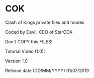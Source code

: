 # COK
Clash of Kings private files and modes

Coded by Devil, CEO of StarCOK

Don't COPY this FILES!

Tutorial Video (1.0):

Version 1.0

Release date (DD/MM/YYYY)
01/07/2019
